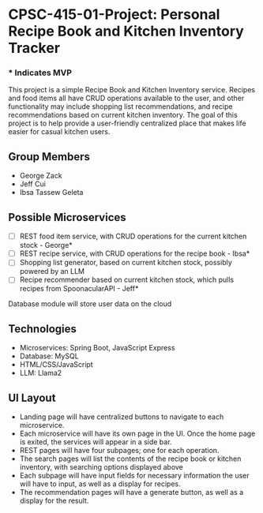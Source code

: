 # CPSC-415-01-Project: Personal Recipe Book and Kitchen Inventory Tracker
### * Indicates MVP

This project is a simple Recipe Book and Kitchen Inventory service. Recipes and food items all have CRUD operations available to the user, and other functionality may include shopping list recommendations, and recipe recommendations based on current kitchen inventory. The goal of this project is to help provide a user-friendly centralized place that makes life easier for casual kitchen users.

## Group Members
- George Zack
- Jeff Cui
- Ibsa Tassew Geleta

## Possible Microservices

- [ ] REST food item service, with CRUD operations for the current kitchen stock - George*
- [ ] REST recipe service, with CRUD operations for the recipe book - Ibsa*
- [ ] Shopping list generator, based on current kitchen stock, possibly powered by an LLM
- [ ] Recipe recommender based on current kitchen stock, which pulls recipes from SpoonacularAPI - Jeff*

Database module will store user data on the cloud

## Technologies
- Microservices: Spring Boot, JavaScript Express
- Database: MySQL
- HTML/CSS/JavaScript
- LLM: Llama2

## UI Layout

- Landing page will have centralized buttons to navigate to each microservice.
- Each microservice will have its own page in the UI. Once the home page is exited, the services will appear in a side bar.
- REST pages will have four subpages; one for each operation.
- The search pages will list the contents of the recipe book or kitchen inventory, with searching options displayed above
- Each subpage will have input fields for necessary information the user will have to input, as well as a display for recipes.
- The recommendation pages will have a generate button, as well as a display for the result.

